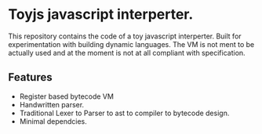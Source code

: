 # Toyjs javascript interperter.

This repository contains the code of a toy javascript interperter. 
Built for experimentation with building dynamic languages.
The VM is not ment to be actually used and at the moment is not at all compliant with specification.

## Features
 - Register based bytecode VM
 - Handwritten parser.
 - Traditional Lexer to Parser to ast to compiler to bytecode design.
 - Minimal dependcies.

